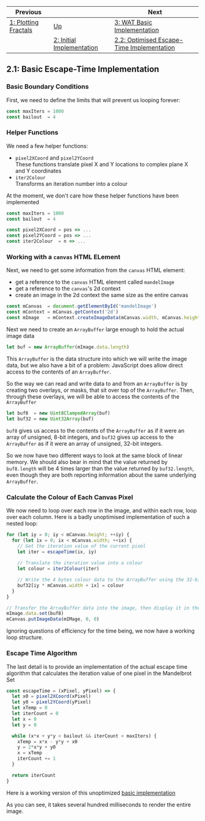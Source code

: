 | Previous | | Next
|---|---|---
| [1: Plotting Fractals](../../01%20Plotting%20Fractals/) | [Up](../) | [3: WAT Basic Implementation](../../03%20WAT%20Basic%20Implementation/)
| | [2: Initial Implementation](../) | [2.2: Optimised Escape-Time Implementation](../02/)

## 2.1: Basic Escape-Time Implementation

### Basic Boundary Conditions

First, we need to define the limits that will prevent us looping forever:

```javascript
const maxIters = 1000
const bailout  = 4
```

### Helper Functions

We need a few helper functions:
* `pixel2XCoord` and `pixel2YCoord`  
   These functions translate pixel X and Y locations to complex plane X and Y coordinates
* `iter2Colour`  
   Transforms an iteration number into a colour

At the moment, we don't care how these helper functions have been implemented

```javascript
const maxIters = 1000
const bailout  = 4

const pixel2XCoord = pos => ...
const pixel2YCoord = pos => ...
const iter2Colour  = n => ...
```

### Working with a `canvas` HTML ELement

Next, we need to get some information from the `canvas` HTML element:

* get a reference to the `canvas` HTML element called `mandelImage`
* get a reference to the `canvas`'s 2d context
* create an image in the 2d context the same size as the entire canvas

```javascript
const mCanvas  = document.getElementById('mandelImage')
const mContext = mCanvas.getContext('2d')
const mImage   = mContext.createImageData(mCanvas.width, mCanvas.height)
```

Next we need to create an `ArrayBuffer` large enough to hold the actual image data

```javascript
let buf = new ArrayBuffer(mImage.data.length)
```

This `ArrayBuffer` is the data structure into which we will write the image data, but we also have a bit of a problem: JavaScript does allow direct access to the contents of an `ArrayBuffer`.

So the way we can read and write data to and from an `ArrayBuffer` is by creating two overlays, or masks, that sit over top of the `ArrayBuffer`.  Then, through these overlays, we will be able to access the contents of the `ArrayBuffer`

```javascript
let buf8  = new Uint8ClampedArray(buf)
let buf32 = new Uint32Array(buf)
```

`buf8` gives us access to the contents of the `ArrayBuffer` as if it were an array of unsigned, 8-bit integers, and `buf32` gives up access to the `ArrayBuffer` as if it were an array of unsigned, 32-bit integers.

So we now have two different ways to look at the same block of linear memory.  We should also bear in mind that the value returned by `buf8.length` will be 4 times larger than the value returned by `buf32.length`, even though they are both reporting information about the same underlying `ArrayBuffer`.

### Calculate the Colour of Each Canvas Pixel

We now need to loop over each row in the image, and within each row, loop over each column.  Here is a badly unoptimised implementation of such a nested loop:

```javascript
for (let iy = 0; iy < mCanvas.height; ++iy) {
  for (let ix = 0; ix < mCanvas.width; ++ix) {
    // Get the iteration value of the current pixel
    let iter = escapeTime(ix, iy)
    
    // Translate the iteration value into a colour
    let colour = iter2Colour(iter)

    // Write the 4 bytes colour data to the ArrayBuffer using the 32-bit overlay
    buf32[iy * mCanvas.width + ix] = colour
  }
}

// Transfer the ArrayBuffer data into the image, then display it in the canvas
mImage.data.set(buf8)
mCanvas.putImageData(mIMage, 0, 0)
```

Ignoring questions of efficiency for the time being, we now have a working loop structure. 

### Escape Time Algorithm

The last detail is to provide an implementation of the actual escape time algorithm that calculates the iteration value of one pixel in the Mandelbrot Set

```javascript
const escapeTime = (xPixel, yPixel) => {
  let x0 = pixel2XCoord(xPixel)
  let y0 = pixel2YCoord(yPixel)
  let xTemp = 0
  let iterCount = 0
  let x = 0
  let y = 0

  while (x*x + y*y < bailout && iterCount < maxIters) {
    xTemp = x*x - y*y + x0
    y = 2*x*y + y0
    x = xTemp
    iterCount += 1
  }

  return iterCount
}
```

Here is a working version of this unoptimized [basic implementation](basic-implementation.html)

As you can see, it takes several hundred milliseconds to render the entire image.